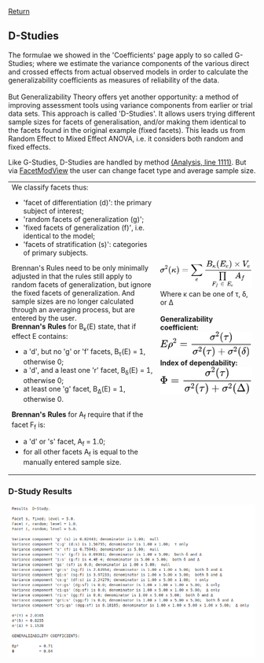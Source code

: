 [Return](professionals.md)
## D-Studies ##
The formulae we showed in the 'Coefficients' page apply to so called G-Studies; where we estimate the variance components of the various direct and crossed effects from actual observed models in order to calculate the generalizability coefficients as measures of reliability of the data.<br><br>
But Generalizability Theory offers yet another opportunity: a method of improving assessment tools using variance components from earlier or trial data sets. This approach is called 'D-Studies'. It allows users trying different sample sizes for facets of generalisation, and/or making them identical to the facets found in the original example (fixed facets). This leads us from Random Effect to Mixed Effect ANOVA, i.e. it considers both random and fixed effects.

Like G-Studies, D-Studies are handled by method <a href = "../workbench/GS_L/src/steps/AnaGroups.java">(Analysis, line 1111)</a>. But via <a href = "../workbench/GS_L/src/utilities/FacetModView.java">FacetModView</a> the user can change facet type and average sample size.


<table><tr><td width = "60%">
We classify facets thus:<ul>
<li>'facet of differentiation (d)':  the primary subject of interest;</li>
<li>'random facets of generalization (g)';</li>
<li>'fixed facets of generalization (f)',  i.e. identical to the model;</li>
<li>'facets of stratification (s)':  categories of primary subjects.</li></ul>
Brennan's Rules need to be only minimally adjusted in that the rules still apply to random facets of generalization, but ignore the fixed facets of generalization. And sample sizes are no longer calculated through an averaging process, but are entered by the user.<br>
<b>Brennan's Rules</b> for B<sub>&kappa;</sub>(E) state, that if effect E contains:<ul>
<li>a 'd', but no 'g' or 'f' facets, B<sub>&tau;</sub>(E) = 1, otherwise 0;</li>
<li>a 'd', and a least one 'r' facet, B<sub>&delta;</sub>(E) = 1, otherwise 0;</li>
<li>at least one 'g' facet, B<sub>&Delta;</sub>(E) = 1, otherwise 0.</li></ul>
<b>Brennan's Rules</b> for A<sub>f</sub> require that if the facet F<sub>f</sub> is:<ul>
<li>a 'd' or 's' facet, A<sub>f</sub> = 1.0;</li>
<li>for all other facets A<sub>f</sub> is equal to the manually entered sample size.</li>
</ul>
</td><td> 
<!-- $$
\sigma^{2}(\kappa) = \sum\limits_{e}\frac{B_{\kappa}(E_{e})\times V_{e}}{\prod\limits_{F_{f}\;\in\;E_{e}}A_{f}}
$$ --> 

<div align="center"><img style="background: white;" src="svg/4q6av6gncI.svg"></div>
Where &kappa; can be one of &tau;, &delta;, or &Delta;<br><br>
<b>Generalizability coefficient</b?>:<br>
<!-- $$
E\rho^2 = \frac{\sigma^2(\tau)}{\sigma^2(\tau)+ \sigma^2(\delta)}
$$ --> 

<div align="center"><img style="background: white;" src="svg/nqRDQ7ZE6L.svg"></div>
<b>Index of dependability</b>:
<!-- $$
\Phi = \frac{\sigma^2(\tau)}{\sigma^2(\tau)+ \sigma^2(\Delta)}
$$ --> 

<div align="center"><img style="background: white;" src="svg/WwGt6gruxi.svg"></div>

 </td></tr></table>
 
 ### D-Study Results ###
<img src="img/D_Study.png">
